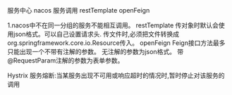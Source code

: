 服务中心 nacos
服务调用 restTemplate openFeign


1.nacos中不在同一分组的服务不能相互调用。
restTemplate 
    传对象时默认会使用json格式。可以自己设置请求头.
    传文件时,必须把文件转换成org.springframework.core.io.Resource传入。
openFeign
    Feign接口方法最多只能出现一个不带有注解的参数。
    无注解的参数为json格式。
    带@RequestParam注解的参数为表单参数。
    
Hystrix
    服务熔断:当某服务出现不可用或响应超时的情况时,暂时停止对该服务的调用